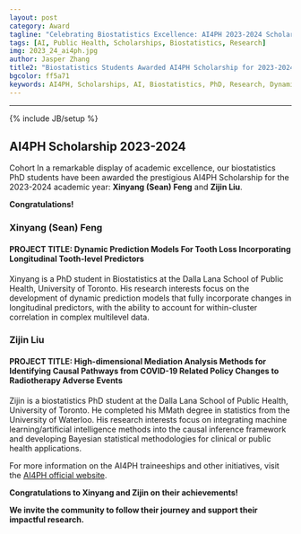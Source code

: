 ```yaml
---
layout: post
category: Award
tagline: "Celebrating Biostatistics Excellence: AI4PH 2023-2024 Scholarship Recipients"
tags: [AI, Public Health, Scholarships, Biostatistics, Research]
img: 2023_24_ai4ph.jpg
author: Jasper Zhang
title2: "Biostatistics Students Awarded AI4PH Scholarship for 2023-2024"
bgcolor: ff5a71
keywords: AI4PH, Scholarships, AI, Biostatistics, PhD, Research, Dynamic Modeling, Causal Inference
---
```


---

{% include JB/setup %}

## **AI4PH Scholarship 2023-2024** 

Cohort In a remarkable display of academic excellence, our biostatistics PhD students have been awarded the prestigious AI4PH Scholarship for the 2023-2024 academic year: **Xinyang (Sean) Feng** and **Zijin Liu**. 

**Congratulations!**

<!--more-->

### **Xinyang (Sean) Feng**

#### **PROJECT TITLE: Dynamic Prediction Models For Tooth Loss Incorporating Longitudinal Tooth-level Predictors**

Xinyang is a PhD student in Biostatistics at the Dalla Lana School of Public Health, University of Toronto. His research interests focus on the development of dynamic prediction models that fully incorporate changes in longitudinal predictors, with the ability to account for within-cluster correlation in complex multilevel data.

### **Zijin Liu**

#### **PROJECT TITLE: High-dimensional Mediation Analysis Methods for Identifying Causal Pathways from COVID-19 Related Policy Changes to Radiotherapy Adverse Events**

Zijin is a biostatistics PhD student at the Dalla Lana School of Public Health, University of Toronto. He completed his MMath degree in statistics from the University of Waterloo. His research interests focus on integrating machine learning/artificial intelligence methods into the causal inference framework and developing Bayesian statistical methodologies for clinical or public health applications.

For more information on the AI4PH traineeships and other initiatives, visit the [AI4PH official website](https://ai4ph-hrtp.ca/traineeships/).

**Congratulations to Xinyang and Zijin on their achievements!**

**We invite the community to follow their journey and support their impactful research.**
